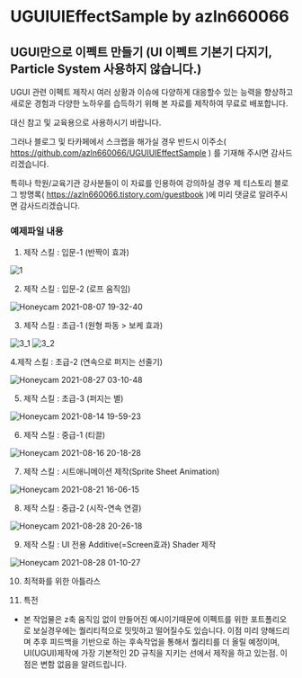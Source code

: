 # UGUIUIEffectSample by azln660066

## UGUI만으로 이펙트 만들기 (UI 이펙트 기본기 다지기, Particle System 사용하지 않습니다.)

UGUI 관련 이펙트 제작시 여러 상황과 이슈에 다양하게 대응할수 있는 능력을 향상하고 새로운 경험과 다양한 노하우를 습득하기 위해
본 자료를 제작하여 무료로 배포합니다.

대신 참고 및 교육용으로 사용하시기 바랍니다.

그러나 블로그 및 타카페에서 스크랩을 해가실 경우 반드시 이주소( https://github.com/azln660066/UGUIUIEffectSample ) 를
기재해 주시면 감사드리겠습니다.

특히나 학원/교육기관 강사분들이 이 자료를 인용하여 강의하실 경우
제 티스토리 블로그 방명록( https://azln660066.tistory.com/guestbook )에 미리 댓글로 알려주시면 감사드리겠습니다.










### 예제파일 내용 ###



1. 제작 스킬 : 입문-1 (반짝이 효과)

![1](https://user-images.githubusercontent.com/89733246/132146530-db0954ee-6c56-4e39-864e-e214257d52e4.gif)





2. 제작 스킬 : 입문-2 (로프 움직임)

![Honeycam 2021-08-07 19-32-40](https://user-images.githubusercontent.com/89733246/132146630-322546ae-f5f5-4902-934b-4f4317f3fd2b.gif)




3. 제작 스킬 : 초급-1 (원형 파동 > 보케 효과)

![3_1](https://user-images.githubusercontent.com/89733246/132146877-75297d45-45b0-4750-863c-6e67a4e024bd.gif) ![3_2](https://user-images.githubusercontent.com/89733246/132146882-7aaff27b-f2e9-4897-b208-091a9d85fd24.gif)




4.제작 스킬 : 초급-2 (연속으로 퍼지는 선줄기)

![Honeycam 2021-08-27 03-10-48](https://user-images.githubusercontent.com/89733246/132146921-69198fcb-2c72-41b3-8850-0230a34af5de.gif)





5. 제작 스킬 : 초급-3 (퍼지는 별)

![Honeycam 2021-08-14 19-59-23](https://user-images.githubusercontent.com/89733246/132146982-040ef70a-6e2f-45b3-9d3a-804c71603363.gif)




6. 제작 스킬 : 중급-1 (티끌)

![Honeycam 2021-08-16 20-18-28](https://user-images.githubusercontent.com/89733246/132147012-7c50160b-943b-49e7-a56e-efb2de715237.gif)




7. 제작 스킬 : 시트애니메이션 제작(Sprite Sheet Animation)

![Honeycam 2021-08-21 16-06-15](https://user-images.githubusercontent.com/89733246/132147086-3f354830-c052-4a03-bb52-02fec68daec6.gif)




8. 제작 스킬 : 중급-2 (시작-연속 연결)

![Honeycam 2021-08-28 20-26-18](https://user-images.githubusercontent.com/89733246/132147150-a6d7d8e4-f60c-48be-b586-e8089861c066.gif)





9. 제작 스킬 : UI 전용 Additive(=Screen효과) Shader 제작 

![Honeycam 2021-08-28 01-10-27](https://user-images.githubusercontent.com/89733246/132147181-497b65ea-fe71-47e8-bea1-9a89415329a2.gif)




10. 최적화를 위한 아틀라스



11. 특전
* 본 작업물은 z축 움직임 없이 만들어진 예시이기때문에 
이펙트를 위한 포트폴리오로 보실경우에는 퀄리티적으로 밋밋하고 떨어질수도 있습니다. 이점 미리 양해드리며
추후 피드백을 기반으로 하는 후속작업을 통해서 퀄리티를 더 올릴 예정이며,
UI(UGUI)제작에 가장 기본적인 2D 규칙을 지키는 선에서 제작을 하고 있는점. 이점은 변함 없음을 알려드립니다.



